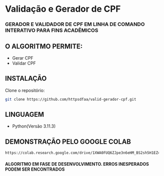 # Validação e Gerador de CPF
### GERADOR E VALIDADOR DE CPF EM LINHA DE COMANDO INTERATIVO PARA FINS ACADÊMICOS

## O ALGORITMO PERMITE:
- Gerar CPF
- Validar CPF

## INSTALAÇÃO
Clone o repositório:

```bash
git clone https://github.com/httpsdfaa/valid-gerador-cpf.git
```
## LINGUAGEM
- Python(Versão 3.11.3)

## DEMONSTRAÇÃO PELO GOOGLE COLAB
```bash
https://colab.research.google.com/drive/1XWA0FUQ6ZJpe3n6eHM_BS2sh5H1EZ4ip?usp=sharing
```

#### ALGORITMO EM FASE DE DESENVOLVIMENTO. ERROS INESPERADOS PODEM SER ENCONTRADOS
